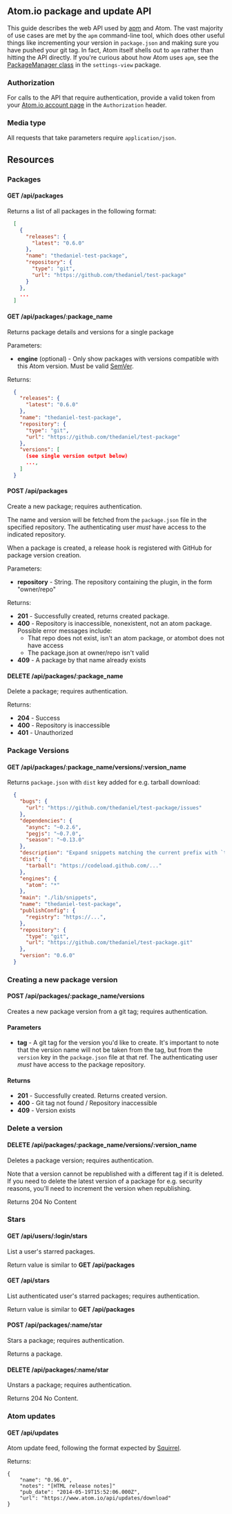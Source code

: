 ## Atom.io package and update API

This guide describes the web API used by [apm](https://github.com/atom/apm) and
Atom. The vast majority of use cases are met by the `apm` command-line tool,
which does other useful things like incrementing your version in `package.json`
and making sure you have pushed your git tag. In fact, Atom itself shells out to
`apm` rather than hitting the API directly. If you're curious about how Atom
uses `apm`, see the [PackageManager class](https://github.com/atom/settings-view/blob/master/lib/package-manager.coffee)
in the `settings-view` package.

### Authorization

For calls to the API that require authentication, provide a valid token from your
[Atom.io account page](https://atom.io/account) in the `Authorization` header.

### Media type

All requests that take parameters require `application/json`.

## Resources

### Packages

#### GET /api/packages

Returns a list of all packages in the following format:
```json
  [
    {
      "releases": {
        "latest": "0.6.0"
      },
      "name": "thedaniel-test-package",
      "repository": {
        "type": "git",
        "url": "https://github.com/thedaniel/test-package"
      }
    },
    ...
  ]
```

#### GET /api/packages/:package_name

Returns package details and versions for a single package

Parameters:

- **engine** (optional) - Only show packages with versions compatible with this
  Atom version. Must be valid [SemVer](http://semver.org).

Returns:

```json
  {
    "releases": {
      "latest": "0.6.0"
    },
    "name": "thedaniel-test-package",
    "repository": {
      "type": "git",
      "url": "https://github.com/thedaniel/test-package"
    },
    "versions": [
      (see single version output below)
      ...,
    ]
  }
```

#### POST /api/packages

Create a new package; requires authentication.

The name and version will be fetched from the `package.json`
file in the specified repository. The authenticating user *must* have access
to the indicated repository.

When a package is created, a release hook is registered with GitHub for package
version creation.

Parameters:

- **repository** - String. The repository containing the plugin, in the form "owner/repo"

Returns:

- **201** - Successfully created, returns created package.
- **400** - Repository is inaccessible, nonexistent, not an atom package. Possible
  error messages include:
  - That repo does not exist, isn't an atom package, or atombot does not have access
  - The package.json at owner/repo isn't valid
- **409** - A package by that name already exists


#### DELETE /api/packages/:package_name

Delete a package; requires authentication.

Returns:

- **204** - Success
- **400** - Repository is inaccessible
- **401** - Unauthorized

### Package Versions

#### GET /api/packages/:package_name/versions/:version_name

Returns `package.json` with `dist` key added for e.g. tarball download:

```json
  {
    "bugs": {
      "url": "https://github.com/thedaniel/test-package/issues"
    },
    "dependencies": {
      "async": "~0.2.6",
      "pegjs": "~0.7.0",
      "season": "~0.13.0"
    },
    "description": "Expand snippets matching the current prefix with `tab`.",
    "dist": {
      "tarball": "https://codeload.github.com/..."
    },
    "engines": {
      "atom": "*"
    },
    "main": "./lib/snippets",
    "name": "thedaniel-test-package",
    "publishConfig": {
      "registry": "https://...",
    },
    "repository": {
      "type": "git",
      "url": "https://github.com/thedaniel/test-package.git"
    },
    "version": "0.6.0"
  }
```


### Creating a new package version

#### POST /api/packages/:package_name/versions

Creates a new package version from a git tag; requires authentication.

#### Parameters

- **tag** - A git tag for the version you'd like to create. It's important to note
  that the version name will not be taken from the tag, but from the `version`
  key in the `package.json` file at that ref. The authenticating user *must* have
  access to the package repository.

#### Returns

- **201** - Successfully created. Returns created version.
- **400** - Git tag not found / Repository inaccessible
- **409** - Version exists

### Delete a version

#### DELETE /api/packages/:package_name/versions/:version_name

Deletes a package version; requires authentication.

Note that a version cannot be republished with a different tag if it is deleted.
If you need to delete the latest version of a package for e.g. security reasons,
you'll need to increment the version when republishing.

Returns 204 No Content


### Stars

#### GET /api/users/:login/stars

List a user's starred packages.

Return value is similar to **GET /api/packages**

#### GET /api/stars

List authenticated user's starred packages; requires authentication.

Return value is similar to **GET /api/packages**

#### POST /api/packages/:name/star

Stars a package; requires authentication.

Returns a package.

#### DELETE /api/packages/:name/star

Unstars a package; requires authentication.

Returns 204 No Content.

### Atom updates

#### GET /api/updates

Atom update feed, following the format expected by [Squirrel](https://github.com/Squirrel/).

Returns:

```
{
    "name": "0.96.0",
    "notes": "[HTML release notes]"
    "pub_date": "2014-05-19T15:52:06.000Z",
    "url": "https://www.atom.io/api/updates/download"
}
```

